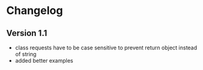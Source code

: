 # Changelog

## Version 1.1
* class requests have to be case sensitive to prevent return object instead of string
* added better examples
